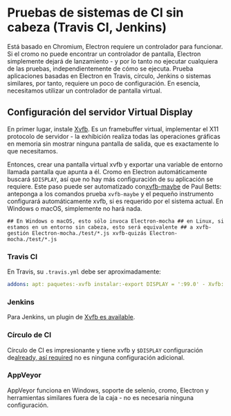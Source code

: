 # Pruebas de sistemas de CI sin cabeza (Travis CI, Jenkins)

Está basado en Chromium, Electron requiere un controlador para funcionar. Si el cromo no puede encontrar un controlador de pantalla, Electron simplemente dejará de lanzamiento - y por lo tanto no ejecutar cualquiera de las pruebas, independientemente de cómo se ejecuta. Prueba aplicaciones basadas en Electron en Travis, círculo, Jenkins o sistemas similares, por tanto, requiere un poco de configuración. En esencia, necesitamos utilizar un controlador de pantalla virtual.

## Configuración del servidor Virtual Display

En primer lugar, instale [Xvfb](https://en.wikipedia.org/wiki/Xvfb). Es un framebuffer virtual, implementar el X11 protocolo de servidor - la exhibición realiza todas las operaciones gráficas en memoria sin mostrar ninguna pantalla de salida, que es exactamente lo que necesitamos.

Entonces, crear una pantalla virtual xvfb y exportar una variable de entorno llamada pantalla que apunta a él. Cromo en Electron automáticamente buscará `$DISPLAY`, así que no hay más configuración de su aplicación se requiere. Este paso puede ser automatizado con[xvfb-maybe](https://github.com/paulcbetts/xvfb-maybe) de Paul Betts: anteponga a los comandos prueba `xvfb-maybe` y el pequeño instrumento configurará automáticamente xvfb, si es requerido por el sistema actual. En Windows o macOS, simplemente no hará nada.

    ## En Windows o macOS, esto sólo invoca Electron-mocha ## en Linux, si estamos en un entorno sin cabeza, esto será equivalente ## a xvfb-gestión Electron-mocha./test/*.js xvfb-quizás Electron-mocha./test/*.js
    

### Travis CI

En Travis, su `.travis.yml` debe ser aproximadamente:

```yml
addons: apt: paquetes:-xvfb instalar:-export DISPLAY = ':99.0' - Xvfb: 99 - pantalla 0 1024 x 768 x 24 >/dev/null 2>&1 &
```

### Jenkins

Para Jenkins, un plugin de [Xvfb es available](https://wiki.jenkins-ci.org/display/JENKINS/Xvfb+Plugin).

### Círculo de CI

Círculo de CI es impresionante y tiene xvfb y `$DISPLAY` configuración de[already, así required](https://circleci.com/docs/environment#browsers) no es ninguna configuración adicional.

### AppVeyor

AppVeyor funciona en Windows, soporte de selenio, cromo, Electron y herramientas similares fuera de la caja - no es necesaria ninguna configuración.